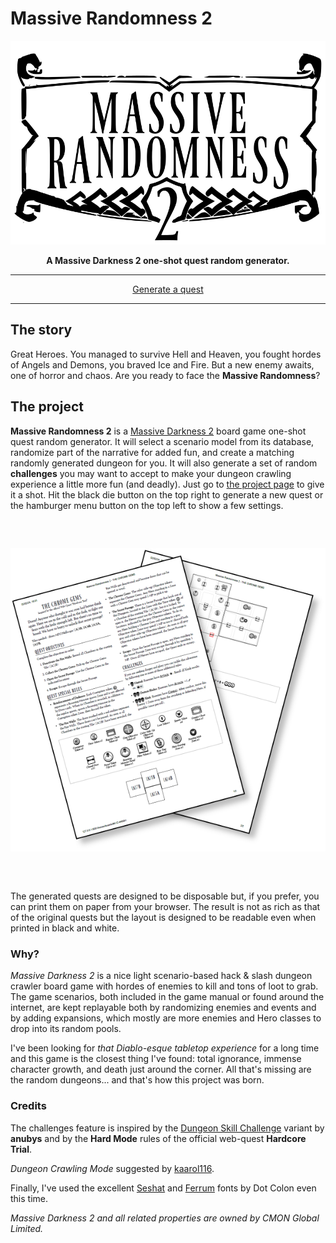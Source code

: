 # Massive Randomness 2

<div align="center"><p><img src="markdown/logo-outline.png"></p></div><div align="center" style="font-weight:bold">A Massive Darkness 2 one-shot quest random generator.</div>

---

<div align="center"><a href="https://www.kesiev.com/massive-randomness-2/">Generate a quest</a></div>

---

## The story

Great Heroes. You managed to survive Hell and Heaven, you fought hordes of Angels and Demons, you braved Ice and Fire. But a new enemy awaits, one of horror and chaos. Are you ready to face the **Massive Randomness**?

## The project

**Massive Randomness 2** is a [Massive Darkness 2](https://boardgamegeek.com/boardgame/315610/massive-darkness-2-hellscape) board game one-shot quest random generator. It will select a scenario model from its database, randomize part of the narrative for added fun, and create a matching randomly generated dungeon for you. It will also generate a set of random **challenges** you may want to accept to make your dungeon crawling experience a little more fun (and deadly). Just go to [the project page](https://www.kesiev.com/massive-randomness-2/) to give it a shot. Hit the black die button on the top right to generate a new quest or the hamburger menu button on the top left to show a few settings.

<div align="center" style="margin:60px 0">
    <p><img src="markdown/print.png"></p>
</div>

The generated quests are designed to be disposable but, if you prefer, you can print them on paper from your browser. The result is not as rich as that of the original quests but the layout is designed to be readable even when printed in black and white.

### Why?

_Massive Darkness 2_ is a nice light scenario-based hack & slash dungeon crawler board game with hordes of enemies to kill and tons of loot to grab. The game scenarios, both included in the game manual or found around the internet, are kept replayable both by randomizing enemies and events and by adding expansions, which mostly are more enemies and Hero classes to drop into its random pools.

I've been looking for _that Diablo-esque tabletop experience_ for a long time and this game is the closest thing I've found: total ignorance, immense character growth, and death just around the corner. All that's missing are the random dungeons... and that's how this project was born.

### Credits

The challenges feature is inspired by the [Dungeon Skill Challenge](https://boardgamegeek.com/filepage/245223/dungeon-skills-challenge) variant by **anubys** and by the **Hard Mode** rules of the official web-quest **Hardcore Trial**.

_Dungeon Crawling Mode_ suggested by [kaarol116](https://boardgamegeek.com/user/kaarol116).

Finally, I've used the excellent [Seshat](http://dotcolon.net/font/seshat/) and [Ferrum](https://dotcolon.net/font/ferrum) fonts by Dot Colon even this time.

_Massive Darkness 2 and all related properties are owned by CMON Global Limited._
